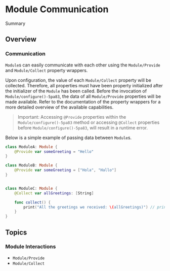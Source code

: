 # Module Communication

<!--@START_MENU_TOKEN@-->Summary<!--@END_MENU_TOKEN@-->

## Overview

### Communication

``Module``s can easily communicate with each other using the ``Module/Provide`` and ``Module/Collect`` property wrappers.

Upon configuration, the value of each ``Module/Collect`` property will be collected. Therefore,
all properties must have been property initialized after the initializer of the ``Module`` has been called.
Before the invocation of ``Module/configure()-5pa83``, the data of all ``Module/Provide`` properties will be made available.
Refer to the documentation of the property wrappers for a more detailed overview of the available capabilities.

> Important: Accessing `@Provide` properties within the ``Module/configure()-5pa83`` method or accessing `@Collect` properties before
``Module/configure()-5pa83``, will result in a runtime error. 

Below is a simple example of passing data between ``Module``s.

```swift
class ModuleA: Module {
    @Provide var someGreeting = "Hello"
}

class ModuleB: Module {
    @Provide var someGreeting = ["Hola", "Hallo"]
}


class ModuleC: Module {
    @Collect var allGreetings: [String]

    func collect() {
        print("All the greetings we received: \(allGreetings)") // prints "Hello", "Hola", "Hallo" in any order
    }
}
```

## Topics

### Module Interactions

- ``Module/Provide``
- ``Module/Collect``

